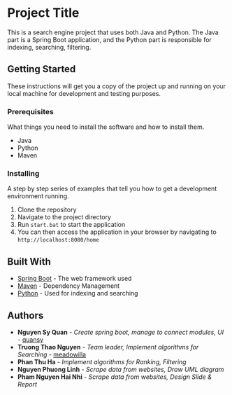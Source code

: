 # Project Title

This is a search engine project that uses both Java and Python. The Java part is a Spring Boot application, and the Python part is responsible for indexing, searching, filtering.

## Getting Started

These instructions will get you a copy of the project up and running on your local machine for development and testing purposes.

### Prerequisites

What things you need to install the software and how to install them.

- Java
- Python
- Maven

### Installing

A step by step series of examples that tell you how to get a development environment running.

1. Clone the repository
2. Navigate to the project directory
4. Run `start.bat` to start the application
6. You can then access the application in your browser by navigating to `http://localhost:8080/home`
   

## Built With

* [Spring Boot](https://spring.io/projects/spring-boot) - The web framework used
* [Maven](https://maven.apache.org/) - Dependency Management
* [Python](https://www.python.org/) - Used for indexing and searching

## Authors

* **Nguyen Sy Quan** - *Create spring boot, manage to connect modules, UI* - [quansy](https://github.com/for-Ely)
* **Truong Thao Nguyen** - *Team leader, Implement algorithms for Searching* - [meadowilla](https://github.com/meadowilla)
* **Phan Thu Ha** - *Implement algorithms for Ranking, Filtering*
* **Nguyen Phuong Linh** - *Scrape data from websites, Draw UML diagram*
* **Pham Nguyen Hai Nhi** - *Scrape data from websites, Design Slide & Report*

